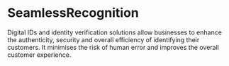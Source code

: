 # SeamlessRecognition
Digital IDs and identity verification solutions allow businesses to enhance the authenticity, security and overall efficiency of identifying their customers. It minimises the risk of human error and improves the overall customer experience.
